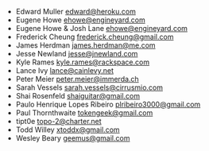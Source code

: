 * Edward Muller <edward@heroku.com>
* Eugene Howe <ehowe@engineyard.com>
* Eugene Howe & Josh Lane <ehowe@engineyard.com>
* Frederick Cheung <frederick.cheung@gmail.com>
* James Herdman <james.herdman@me.com>
* Jesse Newland <jesse@jnewland.com>
* Kyle Rames <kyle.rames@rackspace.com>
* Lance Ivy <lance@cainlevy.net>
* Peter Meier <peter.meier@immerda.ch>
* Sarah Vessels <sarah.vessels@cirrusmio.com>
* Shai Rosenfeld <shaiguitar@gmail.com>
* Paulo Henrique Lopes Ribeiro <plribeiro3000@gmail.com>
* Paul Thornthwaite <tokengeek@gmail.com>
* tipt0e <topo-2@charter.net>
* Todd Willey <xtoddx@gmail.com>
* Wesley Beary <geemus@gmail.com>
